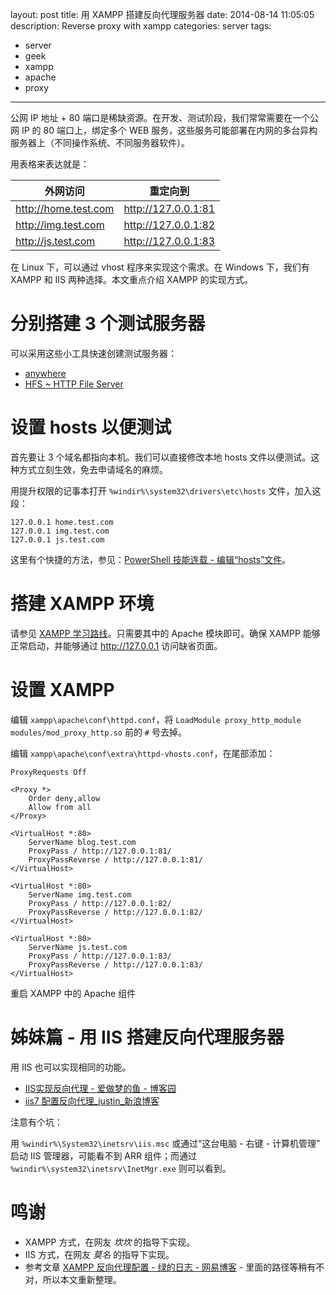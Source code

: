 ﻿layout: post
title: 用 XAMPP 搭建反向代理服务器
date: 2014-08-14 11:05:05
description: Reverse proxy with xampp
categories: server
tags:
- server
- geek
- xampp
- apache
- proxy
---
公网 IP 地址 + 80 端口是稀缺资源。在开发、测试阶段，我们常常需要在一个公网 IP 的 80 端口上，绑定多个 WEB 服务，这些服务可能部署在内网的多台异构服务器上（不同操作系统、不同服务器软件）。

用表格来表达就是：

| 外网访问             | 重定向到            |
|----------------------|---------------------|
| http://home.test.com | http://127.0.0.1:81 |
| http://img.test.com  | http://127.0.0.1:82 |
| http://js.test.com   | http://127.0.0.1:83 |

在 Linux 下，可以通过 vhost 程序来实现这个需求。在 Windows 下，我们有 XAMPP 和 IIS 两种选择。本文重点介绍 XAMPP 的实现方式。

# 分别搭建 3 个测试服务器

可以采用这些小工具快速创建测试服务器：

* [anywhere](https://www.npmjs.org/package/anywhere)
* [HFS ~ HTTP File Server](http://www.rejetto.com/hfs/)


# 设置 hosts 以便测试

首先要让 3 个域名都指向本机。我们可以直接修改本地 hosts 文件以便测试。这种方式立刻生效，免去申请域名的麻烦。

用提升权限的记事本打开 `%windir%\system32\drivers\etc\hosts` 文件，加入这段：

    127.0.0.1 home.test.com
    127.0.0.1 img.test.com
    127.0.0.1 js.test.com

这里有个快捷的方法，参见：[PowerShell 技能连载 - 编辑“hosts”文件](/powershell/tip/2014/08/05/edit-network-hosts-file/)。

# 搭建 XAMPP 环境

请参见 [XAMPP 学习路线](/server/2014/08/14/xampp-guideline/)。只需要其中的 Apache 模块即可。确保 XAMPP 能够正常启动，并能够通过 http://127.0.0.1 访问缺省页面。

# 设置 XAMPP

编辑 `xampp\apache\conf\httpd.conf`，将 `LoadModule proxy_http_module modules/mod_proxy_http.so` 前的 `#` 号去掉。

编辑 `xampp\apache\conf\extra\httpd-vhosts.conf`，在尾部添加：

    ProxyRequests Off
    
    <Proxy *>
        Order deny,allow
        Allow from all
    </Proxy>
    
    <VirtualHost *:80>
        ServerName blog.test.com
        ProxyPass / http://127.0.0.1:81/
        ProxyPassReverse / http://127.0.0.1:81/
    </VirtualHost>
    
    <VirtualHost *:80>
        ServerName img.test.com
        ProxyPass / http://127.0.0.1:82/
        ProxyPassReverse / http://127.0.0.1:82/
    </VirtualHost>
    
    <VirtualHost *:80>
        ServerName js.test.com
        ProxyPass / http://127.0.0.1:83/
        ProxyPassReverse / http://127.0.0.1:83/
    </VirtualHost>

重启 XAMPP 中的 Apache 组件

# 姊妹篇 - 用 IIS 搭建反向代理服务器

用 IIS 也可以实现相同的功能。

* [IIS实现反向代理 - 爱做梦的鱼 - 博客园](http://www.cnblogs.com/dreamer-fish/p/3911953.html)
* [iis7 配置反向代理_justin_新浪博客](http://blog.sina.com.cn/s/blog_532f78a40100rlpn.html)

注意有个坑：

用 `%windir%\System32\inetsrv\iis.msc` 或通过“这台电脑 - 右键 - 计算机管理” 启动 IIS 管理器，可能看不到 ARR 组件；而通过 `%windir%\system32\inetsrv\InetMgr.exe` 则可以看到。

# 鸣谢
* XAMPP 方式，在网友 _坎坎_ 的指导下实现。
* IIS 方式，在网友 _莫名_ 的指导下实现。
* 参考文章 [XAMPP 反向代理配置 - 绿的日志 - 网易博客](http://remember.green.blog.163.com/blog/static/1234157362013924112027624/) - 里面的路径等稍有不对，所以本文重新整理。
